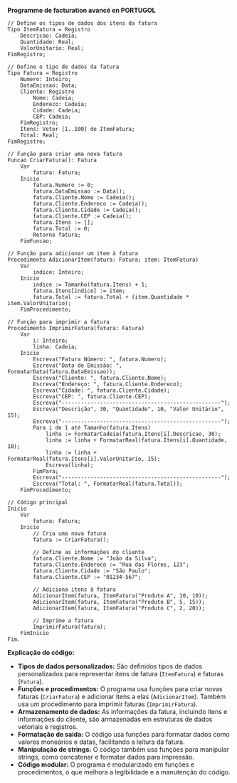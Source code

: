 **Programme de facturation avancé en PORTUGOL**

```portugol
// Define os tipos de dados dos itens da fatura
Tipo ItemFatura = Registro
    Descricao: Cadeia;
    Quantidade: Real;
    ValorUnitario: Real;
FimRegistro;

// Define o tipo de dados da fatura
Tipo Fatura = Registro
    Numero: Inteiro;
    DataEmissao: Data;
    Cliente: Registro
        Nome: Cadeia;
        Endereco: Cadeia;
        Cidade: Cadeia;
        CEP: Cadeia;
    FimRegistro;
    Itens: Vetor [1..100] de ItemFatura;
    Total: Real;
FimRegistro;

// Função para criar uma nova fatura
Funcao CriarFatura(): Fatura
    Var
        fatura: Fatura;
    Inicio
        fatura.Numero := 0;
        fatura.DataEmissao := Data();
        fatura.Cliente.Nome := Cadeia();
        fatura.Cliente.Endereco := Cadeia();
        fatura.Cliente.Cidade := Cadeia();
        fatura.Cliente.CEP := Cadeia();
        fatura.Itens := [];
        fatura.Total := 0;
        Retorne fatura;
    FimFuncao;

// Função para adicionar um item à fatura
Procedimento AdicionarItem(fatura: Fatura; item: ItemFatura)
    Var
        indice: Inteiro;
    Inicio
        indice := Tamanho(fatura.Itens) + 1;
        fatura.Itens[indice] := item;
        fatura.Total := fatura.Total + (item.Quantidade * item.ValorUnitario);
    FimProcedimento;

// Função para imprimir a fatura
Procedimento ImprimirFatura(fatura: Fatura)
    Var
        i: Inteiro;
        linha: Cadeia;
    Inicio
        Escreva("Fatura Número: ", fatura.Numero);
        Escreva("Data de Emissão: ", FormatarData(fatura.DataEmissao));
        Escreva("Cliente: ", fatura.Cliente.Nome);
        Escreva("Endereço: ", fatura.Cliente.Endereco);
        Escreva("Cidade: ", fatura.Cliente.Cidade);
        Escreva("CEP: ", fatura.Cliente.CEP);
        Escreva("--------------------------------------------------");
        Escreva("Descrição", 30, "Quantidade", 10, "Valor Unitário", 15);
        Escreva("--------------------------------------------------");
        Para i de 1 até Tamanho(fatura.Itens)
            linha := FormatarCadeia(fatura.Itens[i].Descricao, 30);
            linha := linha + FormatarReal(fatura.Itens[i].Quantidade, 10);
            linha := linha + FormatarReal(fatura.Itens[i].ValorUnitario, 15);
            Escreva(linha);
        FimPara;
        Escreva("--------------------------------------------------");
        Escreva("Total: ", FormatarReal(fatura.Total));
    FimProcedimento;

// Código principal
Inicio
    Var
        fatura: Fatura;
    Inicio
        // Cria uma nova fatura
        fatura := CriarFatura();

        // Define as informações do cliente
        fatura.Cliente.Nome := "João da Silva";
        fatura.Cliente.Endereco := "Rua das Flores, 123";
        fatura.Cliente.Cidade := "São Paulo";
        fatura.Cliente.CEP := "01234-567";

        // Adiciona itens à fatura
        AdicionarItem(fatura, ItemFatura("Produto A", 10, 10));
        AdicionarItem(fatura, ItemFatura("Produto B", 5, 15));
        AdicionarItem(fatura, ItemFatura("Produto C", 2, 20));

        // Imprime a fatura
        ImprimirFatura(fatura);
    FimInicio
Fim.
```

**Explicação do código:**

* **Tipos de dados personalizados:** São definidos tipos de dados personalizados para representar itens de fatura (`ItemFatura`) e faturas (`Fatura`).
* **Funções e procedimentos:** O programa usa funções para criar novas faturas (`CriarFatura`) e adicionar itens a elas (`AdicionarItem`). Também usa um procedimento para imprimir faturas (`ImprimirFatura`).
* **Armazenamento de dados:** As informações da fatura, incluindo itens e informações do cliente, são armazenadas em estruturas de dados vetoriais e registros.
* **Formatação de saída:** O código usa funções para formatar dados como valores moneários e datas, facilitando a leitura da fatura.
* **Manipulação de strings:** O código também usa funções para manipular strings, como concatenar e formatar dados para impressão.
* **Código modular:** O programa é modularizado em funções e procedimentos, o que melhora a legibilidade e a manutenção do código.